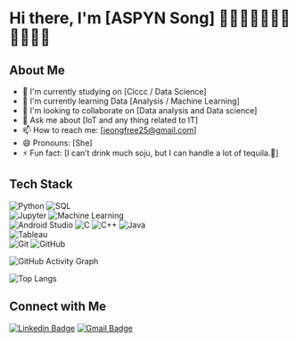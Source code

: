 # Hi there, I'm [ASPYN Song] 💚🎄🔫🍀🐍🌿🥑🐢🥝🧤🐲

## About Me

- 🔭 I'm currently studying on [Ciccc / Data Science] 
- 🌱 I'm currently learning Data [Analysis / Machine Learning]
- 👯 I'm looking to collaborate on [Data analysis and Data science]
- 💬 Ask me about [IoT and any thing related to IT]
- 📫 How to reach me: [jeongfree25@gmail.com]
- 😄 Pronouns: [She]
- ⚡ Fun fact: [I can’t drink much soju, but I can handle a lot of tequila.🤪]

## Tech Stack
![Python](https://img.shields.io/badge/-Python-black?style=flat-square&logo=Python) 
![SQL](https://img.shields.io/badge/SQL-4479A1?style=flat&logo=postgresql&logoColor=white)  
![Jupyter](https://img.shields.io/badge/Jupyter-F37626?style=flat-square&logo=Jupyter&logoColor=white)
![Machine Learning](https://img.shields.io/badge/Machine%20Learning-FF6F00?style=flat-square&logo=tensorflow&logoColor=white)  
![Android Studio](https://img.shields.io/badge/Android%20Studio-3DDC84?style=flat-square&logo=android-studio&logoColor=white)
![C](https://img.shields.io/badge/C-A8B9CC?style=flat&logo=c&logoColor=white) 
![C++](https://img.shields.io/badge/C++-00599C?style=flat&logo=c%2B%2B&logoColor=white) 
![Java](https://img.shields.io/badge/Java-007396?style=flat&logo=java&logoColor=white)  
![Tableau](https://img.shields.io/badge/Tableau-E97627?style=flat&logo=tableau&logoColor=white)  
![Git](https://img.shields.io/badge/-Git-black?style=flat-square&logo=git) 
![GitHub](https://img.shields.io/badge/-GitHub-181717?style=flat-square&logo=github)

![GitHub Activity Graph](https://github-readme-activity-graph.vercel.app/graph?username=Aspyn25&theme=react-dark)

![Top Langs](https://github-readme-stats.vercel.app/api/top-langs/?username=Aspyn25&layout=compact&theme=radical)

## Connect with Me
[![Linkedin Badge](https://img.shields.io/badge/-LinkedIn-blue?style=flat-square&logo=Linkedin&logoColor=white&link=www.linkedin.com/in/jeonghyun-song-809457327)](www.linkedin.com/in/jeonghyun-song-809457327)
[![Gmail Badge](https://img.shields.io/badge/-Gmail-d14836?style=flat-square&logo=Gmail&logoColor=white&link=mailto:jeongfree25@gmaail.com)](mailto:jeongfree25@gmail.com)
